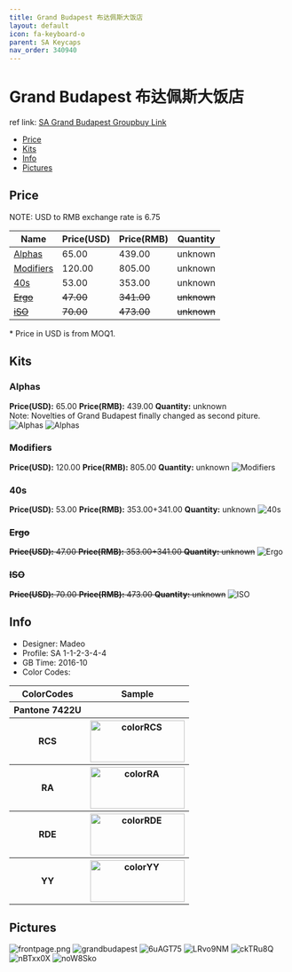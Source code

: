 ```yaml
---
title: Grand Budapest 布达佩斯大饭店
layout: default
icon: fa-keyboard-o
parent: SA Keycaps
nav_order: 340940
---
```


# Grand Budapest 布达佩斯大饭店

ref link: [SA Grand Budapest Groupbuy Link](https://geekhack.org/index.php?topic=85413.0)

* [Price](#price)
* [Kits](#kits)
* [Info](#info)
* [Pictures](#pictures)

## Price

NOTE: USD to RMB exchange rate is 6.75

| Name          | Price(USD)   | Price(RMB)  | Quantity |
| ------------- | ------------- | ----------- | -------- |
|[Alphas](#alphas)|65.00|439.00|unknown|
|[Modifiers](#modifiers)|120.00|805.00|unknown|
|[40s](#40s)|53.00|353.00|unknown|
|~~[Ergo](#ergo)~~|~~47.00~~|~~341.00~~|~~unknown~~|
|~~[iSO](#iso)~~|~~70.00~~|~~473.00~~|~~unknown~~|

\* Price in USD is from MOQ1.

## Kits
### Alphas
**Price(USD):** 65.00    **Price(RMB):** 439.00    **Quantity:** unknown  
Note: Novelties of Grand Budapest finally changed as second piture.
<img src="{{ 'assets/images/sa-keycaps/grandbudapest/kits_pics/alphas.png' | relative_url }}" alt="Alphas" class="image featured">
<img src="{{ 'assets/images/sa-keycaps/grandbudapest/kits_pics/novelties.jpeg' | relative_url }}" alt="Alphas" class="image featured">

### Modifiers
**Price(USD):** 120.00    **Price(RMB):** 805.00    **Quantity:** unknown
<img src="{{ 'assets/images/sa-keycaps/grandbudapest/kits_pics/modifiers.png' | relative_url }}" alt="Modifiers" class="image featured">

### 40s
**Price(USD):** 53.00    **Price(RMB):** 353.00+341.00    **Quantity:** unknown
<img src="{{ 'assets/images/sa-keycaps/grandbudapest/kits_pics/40s.jpg' | relative_url }}" alt="40s" class="image featured">

### ~~Ergo~~
~~**Price(USD):** 47.00    **Price(RMB):** 353.00+341.00    **Quantity:** unknown~~
<img src="{{ 'assets/images/sa-keycaps/grandbudapest/kits_pics/ergo.jpg' | relative_url }}" alt="Ergo" class="image featured">

### ~~ISO~~
~~**Price(USD):** 70.00    **Price(RMB):** 473.00    **Quantity:** unknown~~
<img src="{{ 'assets/images/sa-keycaps/grandbudapest/kits_pics/iso.jpg' | relative_url }}" alt="ISO" class="image featured">

## Info
* Designer: Madeo
* Profile: SA 1-1-2-3-4-4
* GB Time: 2016-10
* Color Codes:  
<table style="width:100%">
  <tr>
    <th>ColorCodes</th>
    <th>Sample</th>
  </tr>
  <tr>
    <th>Pantone 7422U</th>
    <th></th>
  </tr>
  <tr>
    <th>RCS</th>
    <th><img src="{{ 'assets/images/sa-keycaps/SP_ColorCodes/abs/SP_Abs_ColorCodes_RCS.png' | relative_url }}" alt="colorRCS" height="75" width="170"></th>
  </tr>
  <tr>
    <th>RA</th>
    <th><img src="{{ 'assets/images/sa-keycaps/SP_ColorCodes/abs/SP_Abs_ColorCodes_RA.png' | relative_url }}" alt="colorRA" height="75" width="170"></th>
  </tr>
  <tr>
    <th>RDE</th>
    <th><img src="{{ 'assets/images/sa-keycaps/SP_ColorCodes/abs/SP_Abs_ColorCodes_RDE.png' | relative_url }}" alt="colorRDE" height="75" width="170"></th>
  </tr>
  <tr>
    <th>YY</th>
    <th><img src="{{ 'assets/images/sa-keycaps/SP_ColorCodes/abs/SP_Abs_ColorCodes_YY.png' | relative_url }}" alt="colorYY" height="75" width="170"></th>
  </tr>
</table>

## Pictures
<img src="{{ 'assets/images/sa-keycaps/grandbudapest/rendering_pics/frontpage.png' | relative_url }}" alt="frontpage.png" class="image featured">
<img src="{{ 'assets/images/sa-keycaps/grandbudapest/rendering_pics/grandbudapest.png' | relative_url }}" alt="grandbudapest" class="image featured">
<img src="{{ 'assets/images/sa-keycaps/grandbudapest/rendering_pics/6uAGT75.jpg' | relative_url }}" alt="6uAGT75" class="image featured">
<img src="{{ 'assets/images/sa-keycaps/grandbudapest/rendering_pics/LRvo9NM.jpg' | relative_url }}" alt="LRvo9NM" class="image featured">
<img src="{{ 'assets/images/sa-keycaps/grandbudapest/rendering_pics/ckTRu8Q.jpg' | relative_url }}" alt="ckTRu8Q" class="image featured">
<img src="{{ 'assets/images/sa-keycaps/grandbudapest/rendering_pics/nBTxx0X.jpg' | relative_url }}" alt="nBTxx0X" class="image featured">
<img src="{{ 'assets/images/sa-keycaps/grandbudapest/rendering_pics/noW8Sko.jpg' | relative_url }}" alt="noW8Sko" class="image featured">
